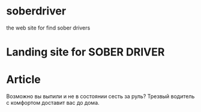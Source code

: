 # soberdriver
the web site for find sober drivers
# Landing site for SOBER DRIVER 
# Article
Возможно вы выпили и не в состоянии сесть за руль?
Трезвый водитель с комфортом доставит вас до дома.
